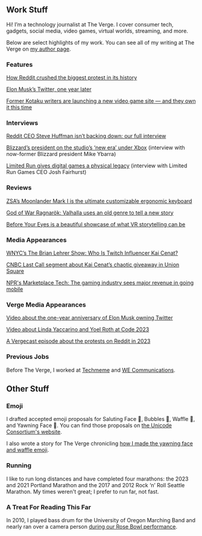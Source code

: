 ## Work Stuff

Hi! I’m a technology journalist at The Verge. I cover consumer tech, gadgets, social media, video games, virtual worlds, streaming, and more.

Below are select highlights of my work. You can see all of my writing at The Verge on [my author page](https://www.theverge.com/authors/jay-peters).

### Features
[How Reddit crushed the biggest protest in its history]([url](https://www.theverge.com/23779477/reddit-protest-blackouts-crushed)) 

[Elon Musk’s Twitter, one year later]([url](https://www.theverge.com/23934205/elon-musk-twitter-x-one-year-later-acquisition))

[Former Kotaku writers are launching a new video game site — and they own it this time]([url](https://www.theverge.com/2023/11/7/23949269/aftermath-video-games-kotaku-defector))

### Interviews
[Reddit CEO Steve Huffman isn’t backing down: our full interview]([url](https://www.theverge.com/2023/6/15/23762868/reddit-ceo-steve-huffman-interview))

[Blizzard’s president on the studio’s ‘new era’ under Xbox]([url](https://www.theverge.com/2023/11/6/23949086/blizzard-president-mike-ybarra-new-era-xbox-microsoft-blizzcon-2023)) (interview with now-former Blizzard president Mike Ybarra)

[Limited Run gives digital games a physical legacy]([url](https://www.theverge.com/24034994/limited-run-games-physical-disc-cart)) (interview with Limited Run Games CEO Josh Fairhurst)

### Reviews
[ZSA’s Moonlander Mark I is the ultimate customizable ergonomic keyboard]([url](https://www.theverge.com/22566248/zsa-moonlander-mark-i-1-ergonomic-keyboard-mechanical-review))

[God of War Ragnarök: Valhalla uses an old genre to tell a new story]([url](https://www.theverge.com/24008099/god-of-war-ragnarok-valhalla-review))

[Before Your Eyes is a beautiful showcase of what VR storytelling can be]([url](https://www.theverge.com/2023/3/10/23632733/before-your-eyes-playstation-vr2-psvr-2-vr-showcase-storytelling))

### Media Appearances
[WNYC’s The Brian Lehrer Show: Who Is Twitch Influencer Kai Cenat?]([url](https://www.wnyc.org/story/who-twitch-influencer-kai-cenat))

[CNBC Last Call segment about Kai Cenat’s chaotic giveaway in Union Square]([url](https://x.com/LastCallCNBC/status/1687605342924931072))

[NPR's Marketplace Tech: The gaming industry sees major revenue in going mobile
]([url](https://www.marketplace.org/shows/marketplace-tech/the-gaming-industry-sees-major-revenue-in-going-mobile/))

### Verge Media Appearances
[Video about the one-year anniversary of Elon Musk owning Twitter]([url](https://www.tiktok.com/@verge/video/7294711029735394606))

[Video about Linda Yaccarino and Yoel Roth at Code 2023]([url](https://www.instagram.com/p/CxuT8pgLVNZ/))

[A Vergecast episode about the protests on Reddit in 2023]([url](https://www.youtube.com/watch?v=57vjLHBlIyI))

### Previous Jobs
Before The Verge, I worked at [Techmeme](https://techmeme.com) and [WE Communications](https://www.we-worldwide.com).

## Other Stuff

### Emoji
I drafted accepted emoji proposals for Saluting Face 🫡, Bubbles 🫧, Waffle 🧇, and Yawning Face 🥱. You can find those proposals on [the Unicode Consortium's website]([url](https://www.unicode.org/emoji/charts/emoji-proposals.html)). 

I also wrote a story for The Verge chronicling [how I made the yawning face and waffle emoji]([url](https://www.theverge.com/21327599/how-to-make-emoji-yawning-face-waffle-proposal-unicode)).

### Running
I like to run long distances and have completed four marathons: the 2023 and 2021 Portland Marathon and the 2017 and 2012 Rock ‘n’ Roll Seattle Marathon. My times weren't great; I prefer to run far, not fast.

### A Treat For Reading This Far
In 2010, I played bass drum for the University of Oregon Marching Band and nearly ran over a camera person [during our Rose Bowl performance]([url](https://youtu.be/cy0gmKbine8?feature=shared&t=54)).
